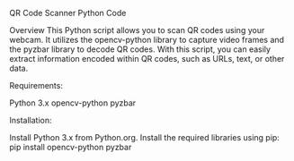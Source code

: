 QR Code Scanner Python Code
 
Overview
This Python script allows you to scan QR codes using your webcam. It utilizes the opencv-python library to capture video frames and the pyzbar library to decode QR codes. 
With this script, you can easily extract information encoded within QR codes, such as URLs, text, or other data.

Requirements:

Python 3.x
opencv-python
pyzbar

Installation:

Install Python 3.x from Python.org.
Install the required libraries using pip:
          pip install opencv-python pyzbar

